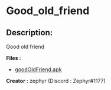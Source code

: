 
# Good_old_friend
## Description:
Good old friend

**Files :**
- [goodOldFriend.apk](https://challenges.thcon.party/reverse-zephyr-jni/goodOldFriend.apk)

**Creator :**
zephyr (Discord : Zephyr#1177)


